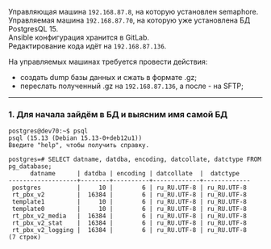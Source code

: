Управляющая машина `192.168.87.8`, на которую установлен semaphore.
<br/> Управляемая машина `192.168.87.70`, на которую уже установлена БД PostgresQL 15.
<br/> Ansible конфигурация хранится в GitLab.
<br/> Редактирование кода идёт на `192.168.87.136`.

На управляемых машинах требуется провести действия:
  - создать dump базы данных и сжать в формате .gz;
  - переслать полученный .gz на `192.168.87.136`, а после - на SFTP;
-----------------------------------------------------------------------

### 1. Для начала зайдём в БД и выясним имя самой БД
```
postgres@dev70:~$ psql 
psql (15.13 (Debian 15.13-0+deb12u1))
Введите "help", чтобы получить справку.

postgres=# SELECT datname, datdba, encoding, datcollate, datctype FROM pg_database;
      datname      | datdba | encoding | datcollate  |  datctype   
-------------------+--------+----------+-------------+-------------
 postgres          |     10 |        6 | ru_RU.UTF-8 | ru_RU.UTF-8
 rt_pbx_v2         |  16384 |        6 | ru_RU.UTF-8 | ru_RU.UTF-8
 template1         |     10 |        6 | ru_RU.UTF-8 | ru_RU.UTF-8
 template0         |     10 |        6 | ru_RU.UTF-8 | ru_RU.UTF-8
 rt_pbx_v2_media   |  16384 |        6 | ru_RU.UTF-8 | ru_RU.UTF-8
 rt_pbx_v2_stat    |  16384 |        6 | ru_RU.UTF-8 | ru_RU.UTF-8
 rt_pbx_v2_logging |  16384 |        6 | ru_RU.UTF-8 | ru_RU.UTF-8
(7 строк)
```






